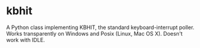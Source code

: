 # kbhit
A Python class implementing KBHIT, the standard keyboard-interrupt poller. Works transparently on Windows and Posix (Linux, Mac OS X).  Doesn't work
with IDLE.
